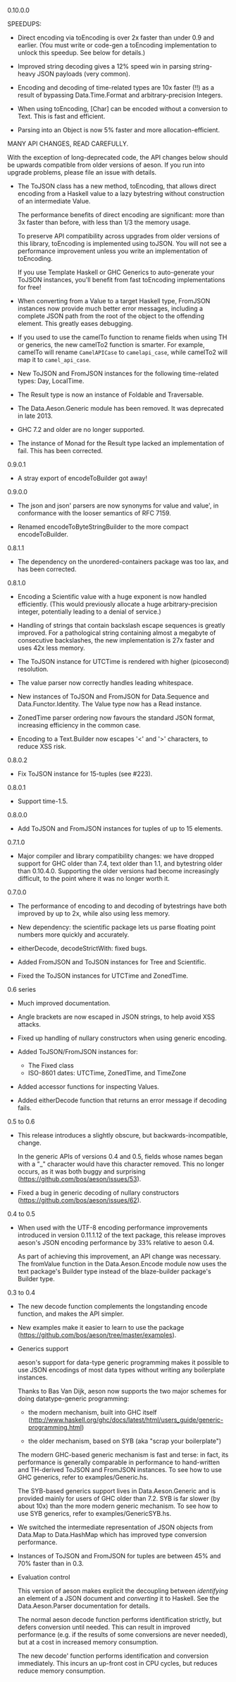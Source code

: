 0.10.0.0

SPEEDUPS:

* Direct encoding via toEncoding is over 2x faster than under 0.9 and
  earlier.  (You must write or code-gen a toEncoding implementation to
  unlock this speedup.  See below for details.)

* Improved string decoding gives a 12% speed win in parsing
  string-heavy JSON payloads (very common).

* Encoding and decoding of time-related types are 10x faster (!!) as a
  result of bypassing Data.Time.Format and arbitrary-precision Integers.

* When using toEncoding, [Char] can be encoded without a conversion to
  Text.  This is fast and efficient.

* Parsing into an Object is now 5% faster and more
  allocation-efficient.

MANY API CHANGES, READ CAREFULLY.

With the exception of long-deprecated code, the API changes below
should be upwards compatible from older versions of aeson.  If you run
into upgrade problems, please file an issue with details.

* The ToJSON class has a new method, toEncoding, that allows direct
  encoding from a Haskell value to a lazy bytestring without
  construction of an intermediate Value.

  The performance benefits of direct encoding are significant: more
  than 3x faster than before, with less than 1/3 the memory usage.

  To preserve API compatibility across upgrades from older versions of
  this library, toEncoding is implemented using toJSON.  You will not
  see a performance improvement unless you write an implementation of
  toEncoding.

  If you use Template Haskell or GHC Generics to auto-generate your
  ToJSON instances, you'll benefit from fast toEncoding
  implementations for free!

* When converting from a Value to a target Haskell type, FromJSON
  instances now provide much better error messages, including a
  complete JSON path from the root of the object to the offending
  element.  This greatly eases debugging.

* If you used to use the camelTo function to rename fields when using
  TH or generics, the new camelTo2 function is smarter.  For example,
  camelTo will rename `CamelAPICase` to `camelapi_case`, while
  camelTo2 will map it to `camel_api_case`.

* New ToJSON and FromJSON instances for the following time-related
  types: Day, LocalTime.

* The Result type is now an instance of Foldable and Traversable.

* The Data.Aeson.Generic module has been removed. It was deprecated in
  late 2013.

* GHC 7.2 and older are no longer supported.

* The instance of Monad for the Result type lacked an implementation
  of fail.  This has been corrected.



0.9.0.1

* A stray export of encodeToBuilder got away!

0.9.0.0

* The json and json' parsers are now synonyms for value and value', in
  conformance with the looser semantics of RFC 7159.

* Renamed encodeToByteStringBuilder to the more compact
  encodeToBuilder.

0.8.1.1

* The dependency on the unordered-containers package was too lax, and
  has been corrected.

0.8.1.0

* Encoding a Scientific value with a huge exponent is now handled
  efficiently.  (This would previously allocate a huge
  arbitrary-precision integer, potentially leading to a denial of
  service.)

* Handling of strings that contain backslash escape sequences is
  greatly improved.  For a pathological string containing almost a
  megabyte of consecutive backslashes, the new implementation is 27x
  faster and uses 42x less memory.

* The ToJSON instance for UTCTime is rendered with higher (picosecond)
  resolution.

* The value parser now correctly handles leading whitespace.

* New instances of ToJSON and FromJSON for Data.Sequence and
  Data.Functor.Identity.  The Value type now has a Read instance.

* ZonedTime parser ordering now favours the standard JSON format,
  increasing efficiency in the common case.

* Encoding to a Text.Builder now escapes '<' and '>' characters, to
  reduce XSS risk.

0.8.0.2

* Fix ToJSON instance for 15-tuples (see #223).

0.8.0.1

* Support time-1.5.

0.8.0.0

* Add ToJSON and FromJSON instances for tuples of up to 15 elements.

0.7.1.0

* Major compiler and library compatibility changes: we have dropped
  support for GHC older than 7.4, text older than 1.1, and bytestring
  older than 0.10.4.0.  Supporting the older versions had become
  increasingly difficult, to the point where it was no longer worth
  it.

0.7.0.0

* The performance of encoding to and decoding of bytestrings have both
  improved by up to 2x, while also using less memory.

* New dependency: the scientific package lets us parse floating point
  numbers more quickly and accurately.

* eitherDecode, decodeStrictWith: fixed bugs.

* Added FromJSON and ToJSON instances for Tree and Scientific.

* Fixed the ToJSON instances for UTCTime and ZonedTime.

0.6 series

* Much improved documentation.

* Angle brackets are now escaped in JSON strings, to help avoid XSS
  attacks.

* Fixed up handling of nullary constructors when using generic
  encoding.

* Added ToJSON/FromJSON instances for:

  * The Fixed class
  * ISO-8601 dates: UTCTime, ZonedTime, and TimeZone

* Added accessor functions for inspecting Values.

* Added eitherDecode function that returns an error message if
  decoding fails.

0.5 to 0.6

* This release introduces a slightly obscure, but
  backwards-incompatible, change.

  In the generic APIs of versions 0.4 and 0.5, fields whose names
  began with a "_" character would have this character removed.  This
  no longer occurs, as it was both buggy and surprising
  (https://github.com/bos/aeson/issues/53).

* Fixed a bug in generic decoding of nullary constructors
  (https://github.com/bos/aeson/issues/62).

0.4 to 0.5

* When used with the UTF-8 encoding performance improvements
  introduced in version 0.11.1.12 of the text package, this release
  improves aeson's JSON encoding performance by 33% relative to aeson
  0.4.

  As part of achieving this improvement, an API change was necessary.
  The fromValue function in the Data.Aeson.Encode module now uses the
  text package's Builder type instead of the blaze-builder package's
  Builder type.

0.3 to 0.4

* The new decode function complements the longstanding encode
  function, and makes the API simpler.

* New examples make it easier to learn to use the package
  (https://github.com/bos/aeson/tree/master/examples).

* Generics support

  aeson's support for data-type generic programming makes it possible
  to use JSON encodings of most data types without writing any
  boilerplate instances.

  Thanks to Bas Van Dijk, aeson now supports the two major schemes for
  doing datatype-generic programming:

  * the modern mechanism, built into GHC itself
	(http://www.haskell.org/ghc/docs/latest/html/users_guide/generic-programming.html)

  * the older mechanism, based on SYB (aka "scrap your
	boilerplate")

  The modern GHC-based generic mechanism is fast and terse: in fact,
  its performance is generally comparable in performance to
  hand-written and TH-derived ToJSON and FromJSON instances.  To see
  how to use GHC generics, refer to examples/Generic.hs.

  The SYB-based generics support lives in Data.Aeson.Generic and is
  provided mainly for users of GHC older than 7.2.  SYB is far slower
  (by about 10x) than the more modern generic mechanism.  To see how
  to use SYB generics, refer to examples/GenericSYB.hs.

* We switched the intermediate representation of JSON objects from
  Data.Map to Data.HashMap which has improved type conversion
  performance.

* Instances of ToJSON and FromJSON for tuples are between 45% and 70%
  faster than in 0.3.

* Evaluation control

  This version of aeson makes explicit the decoupling between
  *identifying* an element of a JSON document and *converting* it to
  Haskell.  See the Data.Aeson.Parser documentation for details.

  The normal aeson decode function performs identification strictly,
  but defers conversion until needed.  This can result in improved
  performance (e.g. if the results of some conversions are never
  needed), but at a cost in increased memory consumption.

  The new decode' function performs identification and conversion
  immediately.  This incurs an up-front cost in CPU cycles, but
  reduces reduce memory consumption.
